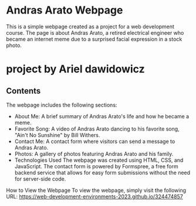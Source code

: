 # Andras Arato Webpage
This is a simple webpage created as a project for a web development course. The page is about Andras Arato, a retired electrical engineer who became an internet meme due to a surprised facial expression in a stock photo.

# project by Ariel dawidowicz

## Contents
The webpage includes the following sections:

* About Me: A brief summary of Andras Arato's life and how he became a meme.
* Favorite Song: A video of Andras Arato dancing to his favorite song, "Ain't No Sunshine" by Bill Withers.
* Contact Me: A contact form where visitors can send a message to Andras Arato.
* Photos: A gallery of photos featuring Andras Arato and his family.
* Technologies Used
The webpage was created using HTML, CSS, and JavaScript. The contact form is powered by Formspree, a free form backend service that allows for easy form submissions without the need for server-side code.

How to View the Webpage
To view the webpage, simply visit the following URL: https://web-development-environments-2023.github.io/324474857

